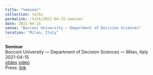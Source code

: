 ```yaml
---
title: "Seminar"
collection: talks
permalink: /talk/2021-04-15-seminar
date: 2021-04-15
venue: "Bocconi University — Department of Decision Sciences"
location: "Milan, Italy"
---
```


**Seminar**  
Bocconi University — Department of Decision Sciences — Milan, Italy  
2021-04-15  
[slides]() [video]()  
Press: [link]()  
